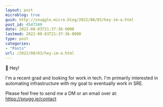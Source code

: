 ```yaml
---
layout: post
microblog: true
guid: http://snuggle.micro.blog/2022/08/03/hey-im-a.html
post_id: 4547349
date: 2022-08-03T21:37:36-0000
lastmod: 2022-08-03T21:37:36-0000
type: post
categories:
- "Posts"
url: /2022/08/03/hey-im-a.html
---
```

<p>👋 Hey!</p><p>I&#39;m a recent grad and looking for work in tech. I&#39;m primarily interested in automating infrastructure with my goal to eventually work in SRE.</p><p>Please feel free to send me a DM or an email over at: <a href="https://snugg.ie/contact" target="_blank" rel="nofollow noopener noreferrer" translate="no"><span class="invisible">https://</span><span class="">snugg.ie/contact</span><span class="invisible"></span></a></p>
